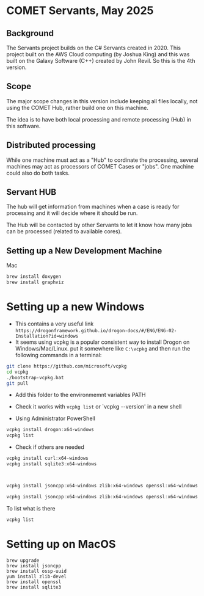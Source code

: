 # COMET Servants, May 2025

## Background
The Servants project builds on the C# Servants created in 2020.  This project built on the AWS Cloud computing (by Joshua King) and this was built on the Galaxy Software (C++) created by John Revil.  So this is the 4th version.

## Scope

The major scope changes in this version include keeping all files locally, not using the COMET Hub, rather build one on this machine.

The idea is to have both local processing and remote processing (Hub) in this software.

## Distributed processing

While one machine must act as a "Hub" to cordinate the processing, several machines may act as processors of COMET Cases or "jobs".  One machine could also do both tasks.

## Servant HUB

The hub will get information from machines when a case is ready for processing and it will decide where it should be run.

The Hub will be contacted by other Servants to let it know how many jobs can be processed (related to available cores).


## Setting up a New Development  Machine
Mac
```bash
brew install doxygen
brew install graphviz
```


# Setting up a new Windows
- This contains a very useful link
`https://drogonframework.github.io/drogon-docs/#/ENG/ENG-02-Installation?id=windows`
- It seems using vcpkg is a popular consistent way to install Drogon on Windows/Mac/Linux.
put it somewhere like `C:\vcpkg` and then run the following commands in a terminal:
```bash
git clone https://github.com/microsoft/vcpkg
cd vcpkg
./bootstrap-vcpkg.bat
git pull
```
- Add this folder to the environmemnt variables PATH

- Check it works with `vcpkg list` or `vcpkg --version' in a new shell

- Using Administrator PowerShell
```Powershell
vcpkg install drogon:x64-windows
vcpkg list
````
- Check if others are needed
```Powershell
vcpkg install curl:x64-windows
vcpkg install sqlite3:x64-windows



vcpkg install jsoncpp:x64-windows zlib:x64-windows openssl:x64-windows sqlite3:x64-windows libpq:x64-windows libpqxx:x64-windows 

vcpkg install jsoncpp:x64-windows zlib:x64-windows openssl:x64-windows sqlite3:x64-windows libpq:x64-windows libpqxx:x64-windows drogon[core,ctl,sqlite3,postgres,orm]:x64-windows
```
To list what is there
```Powershell
vcpkg list
```

# Setting up on MacOS
```angular2html
brew upgrade
brew install jsoncpp
brew install ossp-uuid
yum install zlib-devel
brew install openssl
brew install sqlite3

```



